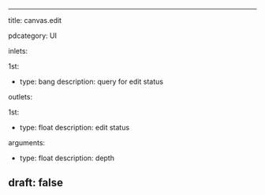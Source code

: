 --- 


title: canvas.edit

pdcategory: UI

inlets:

  1st:
  - type: bang
    description: query for edit status

outlets:

  1st:
  - type: float
    description: edit status

arguments:
  - type: float
    description: depth





draft: false
---